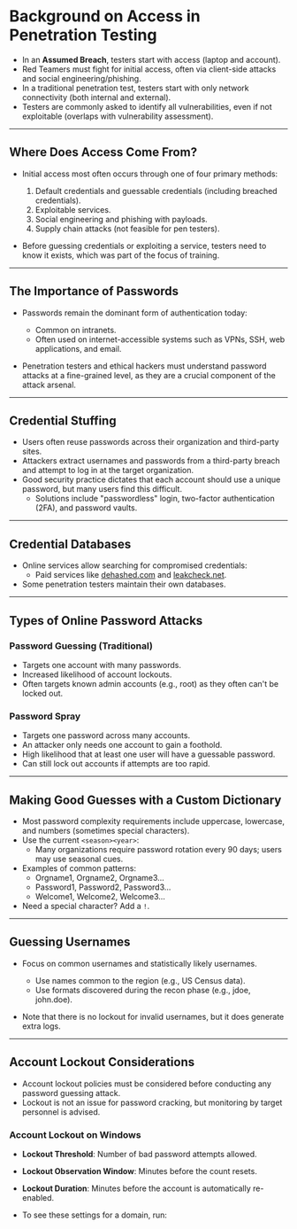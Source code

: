 # Background on Access in Penetration Testing

- In an **Assumed Breach**, testers start with access (laptop and account).
- Red Teamers must fight for initial access, often via client-side attacks and social engineering/phishing.
- In a traditional penetration test, testers start with only network connectivity (both internal and external).
- Testers are commonly asked to identify all vulnerabilities, even if not exploitable (overlaps with vulnerability assessment).

---

## Where Does Access Come From?

- Initial access most often occurs through one of four primary methods:
  1. Default credentials and guessable credentials (including breached credentials).
  2. Exploitable services.
  3. Social engineering and phishing with payloads.
  4. Supply chain attacks (not feasible for pen testers).
  
- Before guessing credentials or exploiting a service, testers need to know it exists, which was part of the focus of training.

---

## The Importance of Passwords

- Passwords remain the dominant form of authentication today:
  - Common on intranets.
  - Often used on internet-accessible systems such as VPNs, SSH, web applications, and email.
  
- Penetration testers and ethical hackers must understand password attacks at a fine-grained level, as they are a crucial component of the attack arsenal.

---

## Credential Stuffing

- Users often reuse passwords across their organization and third-party sites.
- Attackers extract usernames and passwords from a third-party breach and attempt to log in at the target organization.
- Good security practice dictates that each account should use a unique password, but many users find this difficult.
  - Solutions include "passwordless" login, two-factor authentication (2FA), and password vaults.

---

## Credential Databases

- Online services allow searching for compromised credentials:
  - Paid services like [dehashed.com](https://dehashed.com) and [leakcheck.net](https://leakcheck.net).
- Some penetration testers maintain their own databases.

---

## Types of Online Password Attacks

### Password Guessing (Traditional)

- Targets one account with many passwords.
- Increased likelihood of account lockouts.
- Often targets known admin accounts (e.g., root) as they often can't be locked out.

### Password Spray

- Targets one password across many accounts.
- An attacker only needs one account to gain a foothold.
- High likelihood that at least one user will have a guessable password.
- Can still lock out accounts if attempts are too rapid.

---

## Making Good Guesses with a Custom Dictionary

- Most password complexity requirements include uppercase, lowercase, and numbers (sometimes special characters).
- Use the current `<season><year>`:
  - Many organizations require password rotation every 90 days; users may use seasonal cues.
- Examples of common patterns:
  - Orgname1, Orgname2, Orgname3...
  - Password1, Password2, Password3...
  - Welcome1, Welcome2, Welcome3...
- Need a special character? Add a `!`.

---

## Guessing Usernames

- Focus on common usernames and statistically likely usernames.
  - Use names common to the region (e.g., US Census data).
  - Use formats discovered during the recon phase (e.g., jdoe, john.doe).
  
- Note that there is no lockout for invalid usernames, but it does generate extra logs.

---

## Account Lockout Considerations

- Account lockout policies must be considered before conducting any password guessing attack.
- Lockout is not an issue for password cracking, but monitoring by target personnel is advised.

### Account Lockout on Windows

- **Lockout Threshold**: Number of bad password attempts allowed.
- **Lockout Observation Window**: Minutes before the count resets.
- **Lockout Duration**: Minutes before the account is automatically re-enabled.
  
- To see these settings for a domain, run:  
